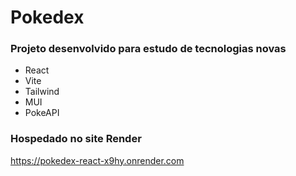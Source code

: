 # Pokedex

### Projeto desenvolvido para estudo de tecnologias novas

- React
- Vite
- Tailwind
- MUI
- PokeAPI

### Hospedado no site Render

https://pokedex-react-x9hy.onrender.com
